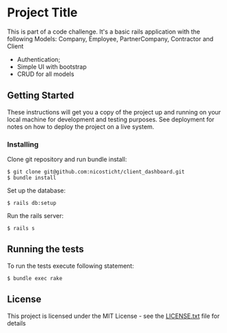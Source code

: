 # Project Title

This is part of a code challenge. It's a basic rails application with the following Models: Company, Employee,
PartnerCompany, Contractor and Client

- Authentication;
- Simple UI with bootstrap
- CRUD for all models

## Getting Started

These instructions will get you a copy of the project up and running on your local machine for development and testing purposes. See deployment for notes on how to deploy the project on a live system.


### Installing

Clone git repository and run bundle install:

```
$ git clone git@github.com:nicosticht/client_dashboard.git
$ bundle install
```

Set up the database:

```
$ rails db:setup
```

Run the rails server:

```
$ rails s
```

## Running the tests

To run the tests execute following statement:

```
$ bundle exec rake
```


## License

This project is licensed under the MIT License - see the [LICENSE.txt](LICENSE.txt) file for details


